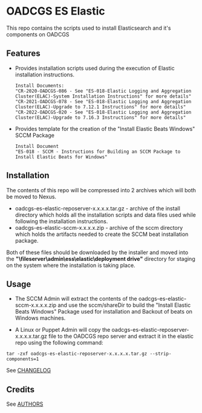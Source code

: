 # OADCGS ES Elastic

This repo contains the scripts used to install Elasticsearch and it's components
on OADCGS

## Features

- Provides installation scripts used during the execution of Elastic
  installation instructions.

      Install Documents:
      "CR-2020-OADCGS-086 - See "ES-018-Elastic Logging and Aggregation Cluster(ELAC)-System Installation Instructions" for more details"
      "CR-2021-OADCGS-078 - See "ES-018-Elastic Logging and Aggregation Cluster(ELAC)-Upgrade to 7.12.1 Instructions" for more details"
      "CR-2022-OADCGS-020 - See "ES-018-Elastic Logging and Aggregation Cluster(ELAC)-Upgrade to 7.16.3 Instructions" for more details"

- Provides template for the creation of the "Install Elastic Beats Windows" SCCM
  Package

      Install Document
      "ES-018 - SCCM - Instructions for Building an SCCM Package to Install Elastic Beats for Windows"

## Installation

The contents of this repo will be compressed into 2 archives which will both be
moved to Nexus.

- oadcgs-es-elastic-reposerver-x.x.x.x.tar.gz - archive of the install directory
  which holds all the installation scripts and data files used while following
  the installation instructions.
- oadcgs-es-elastic-sccm-x.x.x.x.zip - archive of the sccm directory which holds
  the artifacts needed to create the SCCM beat installation package.

Both of these files should be downloaded by the installer and moved into the
**"\\fileserver\admin\ess\elastic\deployment drive"** directory for staging on
the system where the installation is taking place.

## Usage

- The SCCM Admin will extract the contents of the
  oadcgs-es-elastic-sccm-x.x.x.x.zip and use the sccm/shareDir to build the
  "Install Elastic Beats Windows" Package used for installation and Backout of
  beats on Windows machines.

- A Linux or Puppet Admin will copy the
  oadcgs-es-elastic-reposerver-x.x.x.x.tar.gz file to the OADCGS repo server and
  extract it in the elastic repo using the following command:

```
tar -zxf oadcgs-es-elastic-reposerver-x.x.x.x.tar.gz --strip-components=1
```

See [CHANGELOG](CHANGELOG.md)

## Credits

See [AUTHORS](AUTHORS.md)
